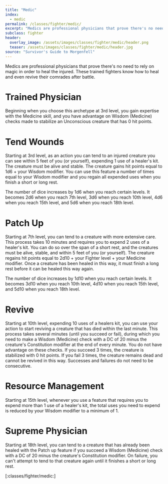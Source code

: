 ```yaml
---
title: "Medic"
index:
  - medic
permalink: /classes/fighter/medic/
excerpt: "Medics are professional physicians that prove there's no need to rely on magic in order to heal the injured."
subclass: fighter
header:
  overlay_image: /assets/images/classes/fighter/medic/header.png
  teaser: /assets/images/classes/fighter/medic/header.jpg
source: "Survivor's Guide to Morgenfell"
---
```

Medics are professional physicians that prove there's no need to rely on magic in order to heal the injured. These trained fighters know how to heal and even revive their comrades after battle.

# Trained Physician
Beginning when you choose this archetype at 3rd level, you gain expertise with the Medicine skill, and you have advantage on Wisdom (Medicine) checks made to stabilize an Unconscious creature that has 0 hit points.

# Tend Wounds
Starting at 3rd level, as an action you can tend to an injured creature you can see within 5 feet of you (or yourself), expending 1 use of a healer's kit. The creature must be alive and stable. The creature gains hit points equal to 1d6 + your Wisdom modifier. You can use this feature a number of times equal to your Wisdom modifier and you regain all expended uses when you finish a short or long rest.

The number of dice increases by 1d6 when you reach certain levels. It becomes 2d6 when you reach 7th level, 3d6 when you reach 10th level, 4d6 when you reach 15th level, and 5d6 when you reach 18th level.

# Patch Up
Starting at 7th level, you can tend to a creature with more extensive care. This process takes 10 minutes and requires you to expend 2 uses of a healer's kit. You can do so over the span of a short rest, and the creatures must be alive, stable, and within 5 feet of you (or yourself). The creature regains hit points equal to 2d10 + your Fighter level + your Medicine modifier. Once a creature has been healed in this way, it must finish a long rest before it can be healed this way again.

The number of dice increases by 1d10 when you reach certain levels. It becomes 3d10 when you reach 10th level, 4d10 when you reach 15th level, and 5d10 when you reach 18th level.

# Revive
Starting at 10th level, expending 10 uses of a healers kit, you can use your action to start reviving a creature that has died within the last minute. This process takes several minutes (until you succeed or fail), during which you need to make a Wisdom (Medicine) check with a DC of 20 minus the creature's Constitution modifier at the end of every minute. You do not have advantage on these checks. If you succeed 3 times, the creature is stabilized with 0 hit points. If you fail 3 times, the creature remains dead and cannot be revived in this way. Successes and failures do not need to be consecutive.

# Resource Management
Starting at 15th level, whenever you use a feature that requires you to expend more than 1 use of a healer's kit, the total uses you need to expend is reduced by your Wisdom modifier to a minimum of 1.

# Supreme Physician
Starting at 18th level, you can tend to a creature that has already been healed with the Patch up feature if you succeed a Wisdom (Medicine) check with a DC of 20 minus the creature's Constitution modifier. On failure, you can't attempt to tend to that creature again until it finishes a short or long rest.

[:classes/fighter/medic:]

